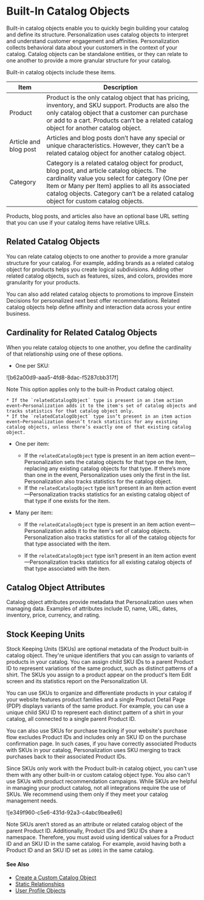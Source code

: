 

# Built-In Catalog Objects

Built-in catalog objects enable you to quickly begin building your catalog and
define its structure. Personalization uses catalog objects to interpret and
understand customer engagement and affinities. Personalization collects
behavioral data about your customers in the context of your catalog. Catalog
objects can be standalone entities, or they can relate to one another to
provide a more granular structure for your catalog.

Built-in catalog objects include these items.

Item | Description  
---|---  
Product | Product is the only catalog object that has pricing, inventory, and SKU support. Products are also the only catalog object that a customer can purchase or add to a cart. Products can’t be a related catalog object for another catalog object.  
Article and blog post | Articles and blog posts don’t have any special or unique characteristics. However, they can’t be a related catalog object for another catalog object.  
Category | Category is a related catalog object for product, blog post, and article catalog objects. The cardinality value you select for category (One per Item or Many per Item) applies to all its associated catalog objects. Category can’t be a related catalog object for custom catalog objects.  
  
Products, blog posts, and articles also have an optional base URL setting that
you can use if your catalog items have relative URLs.

## Related Catalog Objects

You can relate catalog objects to one another to provide a more granular
structure for your catalog. For example, adding brands as a related catalog
object for products helps you create logical subdivisions. Adding other
related catalog objects, such as features, sizes, and colors, provides more
granularity for your products.

You can also add related catalog objects to promotions to improve Einstein
Decisions for personalized next best offer recommendations. Related catalog
objects help define affinity and interaction data across your entire business.

## Cardinality for Related Catalog Objects

When you relate catalog objects to one another, you define the cardinality of
that relationship using one of these options.

  * One per SKU:

![b62a00d9-aaa5-4fd8-8dac-f5287cbb317f]

Note This option applies only to the built-in Product catalog object.

    * If the `relatedCatalogObject` type is present in an item action event—Personalization adds it to the item's set of catalog objects and tracks statistics for that catalog object only.
    * If the `relatedCatalogObject` type isn’t present in an item action event—Personalization doesn’t track statistics for any existing catalog objects, unless there’s exactly one of that existing catalog object.
  * One per item:

    * If the `relatedCatalogObject` type is present in an item action event—Personalization sets the catalog objects for that type on the item, replacing any existing catalog objects for that type. If there’s more than one in the event, Personalization uses only the first in the list. Personalization also tracks statistics for the catalog object.
    * If the `relatedCatalogObject` type isn’t present in an item action event—Personalization tracks statistics for an existing catalog object of that type if one exists for the item.
  * Many per item:

    * If the `relatedCatalogObject` type is present in an item action event—Personalization adds it to the item's set of catalog objects. Personalization also tracks statistics for all of the catalog objects for that type associated with the item.

    * If the `relatedCatalogObject` type isn’t present in an item action event—Personalization tracks statistics for all existing catalog objects of that type associated with the item.

## Catalog Object Attributes

Catalog object attributes provide metadata that Personalization uses when
managing data. Examples of attributes include ID, name, URL, dates, inventory,
price, currency, and rating.

## Stock Keeping Units

Stock Keeping Units (SKUs) are optional metadata of the Product built-in
catalog object. They're unique identifiers that you can assign to variants of
products in your catalog. You can assign child SKU IDs to a parent Product ID
to represent variations of the same product, such as distinct patterns of a
shirt. The SKUs you assign to a product appear on the product's Item Edit
screen and its statistics report on the Personalization UI.

You can use SKUs to organize and differentiate products in your catalog if
your website features product families and a single Product Detail Page (PDP)
displays variants of the same product. For example, you can use a unique child
SKU ID to represent each distinct pattern of a shirt in your catalog, all
connected to a single parent Product ID.

You can also use SKUs for purchase tracking if your website's purchase flow
excludes Product IDs and includes only an SKU ID on the purchase confirmation
page. In such cases, if you have correctly associated Products with SKUs in
your catalog, Personalization uses SKU merging to track purchases back to
their associated Product IDs.

Since SKUs only work with the Product built-in catalog object, you can't use
them with any other built-in or custom catalog object type. You also can't use
SKUs with product recommendation campaigns. While SKUs are helpful in managing
your product catalog, not all integrations require the use of SKUs. We
recommend using them only if they meet your catalog management needs.

![e349f960-c5e6-431d-92a3-c4abc9bea9e6]

Note SKUs aren’t stored as an attribute or related catalog object of the
parent Product ID. Additionally, Product IDs and SKU IDs share a namespace.
Therefore, you must avoid using identical values for a Product ID and an SKU
ID in the same catalog. For example, avoid having both a Product ID and an SKU
ID set as `id001` in the same catalog.

#### See Also

  * [Create a Custom Catalog Object](https://help.salesforce.com/s/articleView?id=sf.mc_pers_catalog_object_custom.htm&language=en_US&type=5 "Personalization collects behavioral data in the context of the catalog that you create and uses catalog objects to assess and analyze customer engagement and affinities. You can add more detail to your catalog by using custom objects. The more detailed you make your catalog, the more granular your insights are regarding customer engagement and affinity.")
  * [Static Relationships](https://help.salesforce.com/s/articleView?id=sf.mc_pers_catalog_profile_static_relationship.htm&language=en_US&type=5 "Use static relationships as ingredients in Einstein Recipes to help determine which additional related products to recommend to your customers.")
  * [User Profile Objects](https://help.salesforce.com/s/articleView?id=sf.mc_pers_user_profile_object.htm&language=en_US&type=5 "Gain a deeper understanding of your users by creating user profile objects.")

